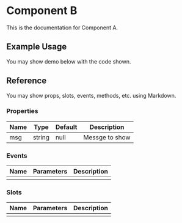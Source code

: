 <script setup>
import Basic from '../.vitepress/components/ComponentB/Basic.vue'
</script>

# Component B

This is the documentation for Component A.

## Example Usage

You may show demo below with the code shown.

<Basic/>

## Reference

You may show props, slots, events, methods, etc. using Markdown.

### Properties

| Name | Type   | Default | Description    |
| ---- | ------ | ------- | -------------- |
| msg  | string | null    | Messge to show |

### Events

| Name | Parameters | Description |
| ---- | ---------- | ----------- |
|      |            |             |

### Slots

| Name | Parameters | Description |
| ---- | ---------- | ----------- |
|      |            |             |
